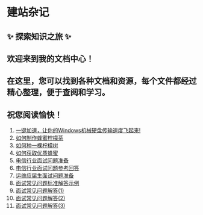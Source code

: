 # 建站杂记

## ✨ 探索知识之旅 ✨
## 欢迎来到我的文档中心！
## 在这里，您可以找到各种文档和资源，每个文件都经过精心整理，便于查阅和学习。
## 祝您阅读愉快！

1. [一键加速，让你的Windows机械硬盘传输速度飞起来!](./建站杂记/一键加速，让你的Windows机械硬盘传输速度飞起来!)
2. [如何制作蜂蜜柠檬茶](./建站杂记/如何制作蜂蜜柠檬茶)
3. [如何种一棵柠檬树](./建站杂记/如何种一棵柠檬树)
4. [如何获取优质蜂蜜](./建站杂记/如何获取优质蜂蜜)
5. [电信行业面试问题准备](./建站杂记/电信行业面试问题准备)
6. [电信行业面试问题参考回答](./建站杂记/电信行业面试问题参考回答)
7. [运维应届生面试问题准备](./建站杂记/运维应届生面试问题准备)
8. [面试常见问题标准解答示例](./建站杂记/面试常见问题标准解答示例)
9. [面试常见问题解答(1)](./建站杂记/面试常见问题解答(1))
10. [面试常见问题解答(2)](./建站杂记/面试常见问题解答(2))
11. [面试常见问题解答(3)](./建站杂记/面试常见问题解答(3))
